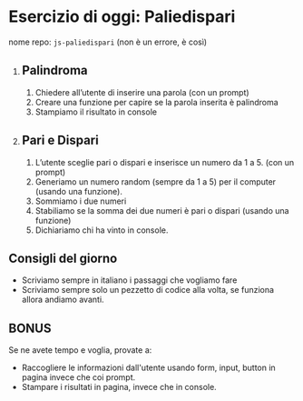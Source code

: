 # Esercizio di oggi: **Paliedispari**

nome repo: `js-paliedispari`  (non è un errore, è così)

1. ## Palindroma

    1. Chiedere all’utente di inserire una parola (con un prompt)
    1. Creare una funzione per capire se la parola inserita è palindroma
    1. Stampiamo il risultato in console

1. ## Pari e Dispari

    1. L’utente sceglie pari o dispari e inserisce un numero da 1 a 5. (con un prompt)
    1. Generiamo un numero random (sempre da 1 a 5) per il computer (usando una funzione).
    1. Sommiamo i due numeri
    1. Stabiliamo se la somma dei due numeri è pari o dispari (usando una funzione)
    1. Dichiariamo chi ha vinto in console.

## Consigli del giorno

- Scriviamo sempre in italiano i passaggi che vogliamo fare
- Scriviamo sempre solo un pezzetto di codice alla volta, se funziona allora andiamo avanti.

## BONUS

Se ne avete tempo e voglia, provate a:

- Raccogliere le informazioni dall'utente usando form, input, button in pagina invece che coi prompt.
- Stampare i risultati in pagina, invece che in console.
